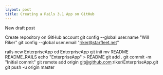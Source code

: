 ```yaml
---
layout: post
title: Creating a Rails 3.1 App on GitHub
---
```


New draft post


Create repository on GitHub account
git config --global user.name "Will Riker"
git config --global user.email "riker@starfleet.net"

rails new EnterpriseApp
cd EnterpriseApp
git init
mv README README_RAILS
echo "EnterpriseApp" > README
git add .
git commit -m "Initial commit"
git remote add origin git@github.com:riker/EnterpriseApp.git
git push -u origin master

